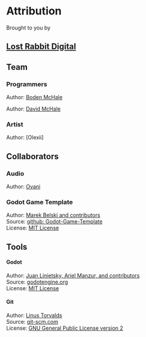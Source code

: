 # Attribution

Brought to you by 
## [Lost Rabbit Digital](https://www.lostrabbitdigital.org/)

## Team
### Programmers
Author: [Boden McHale](https://www.bodenmchale.com/)

Author: [David McHale](https://www.youtube.com/channel/UCcmLal-sOU_5ThcSQCFDyoA)

### Artist
Author: [Olexii]

## Collaborators
### Audio
Author: [Ovani](https://ovanisound.com/)

### Godot Game Template
Author: [Marek Belski and contributors](https://github.com/Maaack/Godot-Game-Template/graphs/contributors)  
Source: [github: Godot-Game-Template](https://github.com/Maaack/Godot-Game-Template)  
License: [MIT License](LICENSE.txt)  

## Tools
#### Godot
Author: [Juan Linietsky, Ariel Manzur, and contributors](https://godotengine.org/contact)  
Source: [godotengine.org](https://godotengine.org/)  
License: [MIT License](https://github.com/godotengine/godot/blob/master/LICENSE.txt) 

#### Git
Author: [Linus Torvalds](https://github.com/torvalds)  
Source: [git-scm.com](https://git-scm.com/downloads)  
License: [GNU General Public License version 2](https://opensource.org/licenses/GPL-2.0)
